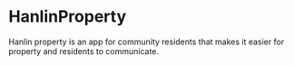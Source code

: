 # HanlinProperty
Hanlin property is an app for community residents that makes it easier for property and residents to communicate.
